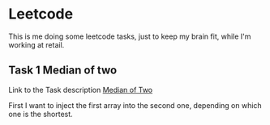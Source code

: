 # Leetcode
This is me doing some leetcode tasks, just to keep my brain fit, while I'm working at retail.


## Task 1 Median of two

Link to the Task description [Median of Two](https://leetcode.com/problems/median-of-two-sorted-arrays/)

First I want to inject the first array into the second one, depending on which one is the shortest.


